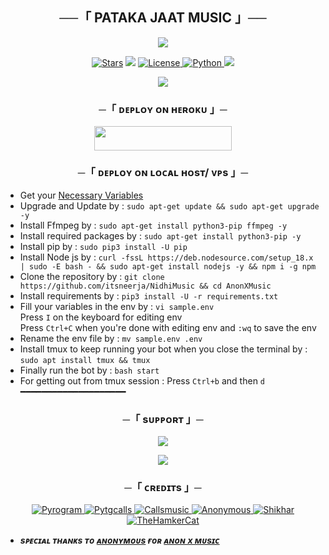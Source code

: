 <h2 align="center">
    ──「 PATAKA JAAT MUSIC 」──
</h2>

<p align="center">
  <img src="https://telegra.ph/file/ae4bd45313bf05bb7ab02.jpg">
</p>

<p align="center">
<a href="https://github.com/itsneerja/NidhiMusic/stargazers"><img src="https://img.shields.io/github/stars/AnonymousX1025/AnonXMusic?color=black&logo=github&logoColor=black&style=for-the-badge" alt="Stars" /></a>
<a href="https://github.com/itsneerja/NidhiMusic/network/members"> <img src="https://img.shields.io/github/forks/AnonymousX1025/AnonXMusic?color=black&logo=github&logoColor=black&style=for-the-badge" /></a>
<a href="https://github.com/itsneerja/NidhiMusic/blob/master/LICENSE"> <img src="https://img.shields.io/badge/License-MIT-blueviolet?style=for-the-badge" alt="License" /> </a>
<a href="https://www.python.org/"> <img src="https://img.shields.io/badge/Written%20in-Python-orange?style=for-the-badge&logo=python" alt="Python" /> </a>
<a href="https://github.com/AnonymousX1025/AnonXMusic/commits/AnonymousX1025"> <img src="https://img.shields.io/github/last-commit/AnonymousX1025/AnonXMusic?color=blue&logo=github&logoColor=green&style=for-the-badge" /></a>
</p>

<p align="center">
  <img src="6802282432:AAHobTIK0xOJr0jN-cDioFfUL9IZfN2BLoA">
</p>

<h3 align="center">
    ─「 ᴅᴇᴩʟᴏʏ ᴏɴ ʜᴇʀᴏᴋᴜ 」─
</h3>

<p align="center"><a href="https://dashboard.heroku.com/new?template=https://github.com/itsneerja/NidhiMusic"> <img src="https://img.shields.io/badge/Deploy%20On%20Heroku-black?style=for-the-badge&logo=heroku" width="220" height="38.45"/></a></p>

<h3 align="center">
    ─「 ᴅᴇᴩʟᴏʏ ᴏɴ ʟᴏᴄᴀʟ ʜᴏsᴛ/ ᴠᴘs 」─
</h3>

- Get your [Necessary Variables](https://github.com/itsneerja/NidhiMusic/blob/master/sample.env)
- Upgrade and Update by :
`sudo apt-get update && sudo apt-get upgrade -y`
- Install Ffmpeg by :
`sudo apt-get install python3-pip ffmpeg -y`
- Install required packages by :
`sudo apt-get install python3-pip -y`
- Install pip by :
`sudo pip3 install -U pip`
- Install Node js by :
`curl -fssL https://deb.nodesource.com/setup_18.x | sudo -E bash - && sudo apt-get install nodejs -y && npm i -g npm`
- Clone the repository by :
`git clone https://github.com/itsneerja/NidhiMusic && cd AnonXMusic`
- Install requirements by :
`pip3 install -U -r requirements.txt`
- Fill your variables in the env by :
`vi sample.env`<br>
Press `I` on the keyboard for editing env<br>
Press `Ctrl+C` when you're done with editing env and `:wq` to save the env<br>
- Rename the env file by :
`mv sample.env .env`
- Install tmux to keep running your bot when you close the terminal by :
`sudo apt install tmux && tmux`
- Finally run the bot by :
`bash start`
- For getting out from tmux session : Press `Ctrl+b` and then `d`<br>
━━━━━━━━━━━━━━━━━━━━

<h3 align="center">
    ─「 sᴜᴩᴩᴏʀᴛ 」─
</h3>

<p align="center">
<a href="https://telegram.me/DevilsHeavenMF"><img src="https://img.shields.io/badge/-Support%20Group-blue.svg?style=for-the-badge&logo=Telegram"></a>
</p>

<p align="center">
<a href="https://telegram.me/NidhiStatus"><img src="https://img.shields.io/badge/-Support%20Channel-blue.svg?style=for-the-badge&logo=Telegram"></a>
</p>

<h3 align="center">
    ─「 ᴄʀᴇᴅɪᴛs 」─
</h3>

<p align="center">
<a href="https://github.com/pyrogram/pyrogram"> <img src="https://img.shields.io/badge/Pyrogram-black?style=for-the-badge&logo=github" alt="Pyrogram" /> </a>
<a href="https://github.com/pytgcalls/pytgcalls"> <img src="https://img.shields.io/badge/PyTgCalls-black?style=for-the-badge&logo=github" alt="Pytgcalls" /> </a>
<a href="https://github.com/Callsmusic"> <img src="https://img.shields.io/badge/CallsMusic-black?style=for-the-badge&logo=github" alt="Callsmusic" /> </a>
<a href="https://github.com/AnonymousX1025"> <img src="https://img.shields.io/badge/Anonymous-black?style=for-the-badge&logo=github" alt="Anonymous" /> </a>
<a href="https://github.com/NotReallyShikhar"> <img src="https://img.shields.io/badge/Shikhar-black?style=for-the-badge&logo=github" alt="Shikhar" /> </a>
<a href="https://github.com/TheHamkerCat"> <img src="https://img.shields.io/badge/TheHamkerCat-black?style=for-the-badge&logo=github" alt="TheHamkerCat" /> </a>
</p>

- <b> _sᴩᴇᴄɪᴀʟ ᴛʜᴀɴᴋs ᴛᴏ [ᴀɴᴏɴʏᴍᴏᴜs](https://github.com/AnonymousX1025) ғᴏʀ [ᴀɴᴏɴ x ᴍᴜsɪᴄ](https://github.com/AnonymousX1025/AnonXMusic)_ </b>

